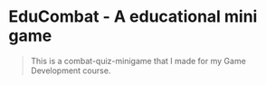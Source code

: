 # EduCombat - A educational mini game

> This is a combat-quiz-minigame that I made for my Game Development course.
